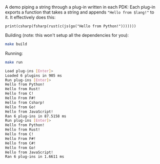A demo piping a string through a plug-in written in each PDK:
Each plug-in exports a function that takes a string and appends `"Hello from $lang!"` to it. It effectively does this:

```
print(csharp(fsharp(rust(c(js(go("Hello from Python!")))))))
```

Building (note: this won't setup all the dependencies for you):

```bash
make build
```

Running:

```bash
make run
```

```bash
Load plug-ins [Enter]> 
Loaded 6 plugins in 905 ms
Run plug-ins [Enter]> 
Hello from Python!
Hello from Rust!
Hello from C!
Hello From F#!
Hello from Csharp!
Hello from Go!
Hello from JavaScript!
Ran 6 plug-ins in 87.5158 ms
Run plug-ins [Enter]> 
Hello from Python!
Hello from Rust!
Hello from C!
Hello From F#!
Hello from C#!
Hello from Go!
Hello from JavaScript!
Ran 6 plug-ins in 1.6611 ms
```

